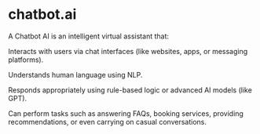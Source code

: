 # chatbot.ai
A Chatbot AI is an intelligent virtual assistant that:

Interacts with users via chat interfaces (like websites, apps, or messaging platforms).

Understands human language using NLP.

Responds appropriately using rule-based logic or advanced AI models (like GPT).

Can perform tasks such as answering FAQs, booking services, providing recommendations, or even carrying on casual conversations.
